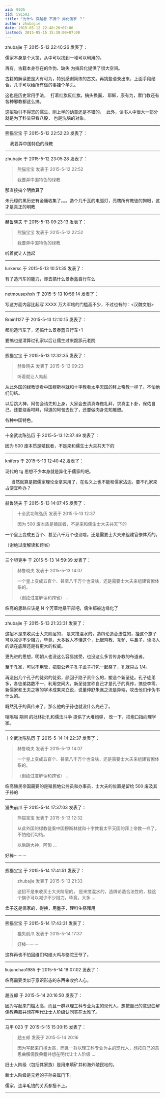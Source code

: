 ```yaml
---
aid: 9025
zid: 591592
title: "为什么 穿越者 不搞个 异化儒家 ？"
author: zhubajie
date: 2015-05-12 22:40:26+07:00
lastmod: 2015-05-15 15:30:00+07:00
---
```


zhubajie 于 2015-5-12 22:40:26 发表了：

儒家本身是个大筐，从中可以找到一堆可以利用的。

再有，古籍本身存在的作伪、缺失 为搞异化提供了很大空间。

古籍的解读更是大有可为，特别感谢简练的古文。再挑些语录出来，上面手段结合，几乎可以给所有做的事挂个羊头。

这也是历史常用手法，&nbsp;&nbsp;打着红旗反红旗，搞头换面， 耶稣，康有为，摩门教还有各种邪教都这么搞。

这招吸引不得志的儒生、刚上学的幼童还是不错的，&nbsp;&nbsp;此外，读书人中很大一部分就是为了科举只看八股， 也是洗脑的对象。

---

熊猫宝宝 于 2015-5-12 22:52:23 发表了：

&nbsp; &nbsp; 我要弄中国特色的绿教

---

zhubajie 于 2015-5-12 23:05:28 发表了：

> 熊猫宝宝 发表于 2015-5-12 22:52
>
> 我要弄中国特色的绿教

那直接搞个明教算了

朱元璋的黑历史有金庸收集了。。。造个几千瓦的电弧灯，亮瞎所有教徒的狗眼，这才是真正的明教

---

赫鲁晓夫 于 2015-5-13 09:23:13 发表了：

> 熊猫宝宝 发表于 2015-5-12 22:52
>
> 我要弄中国特色的绿教

听着就让人勃起

---

lurkersc 于 2015-5-13 10:51:35 发表了：

有了造汽车的能力，却去搞什么景泰蓝自行车么

---

netmousexhxh 于 2015-5-13 10:56:14 发表了：

写这方面内容比起写 XXXX 万大军啥的门槛高不少，不过也有的：&lt;汉魏文魁&gt;

---

Brain1127 于 2015-5-13 12:10:15 发表了：

都能造汽车了，还搞什么景泰蓝自行车+1

要搞也是清算过孔家以后让儒生过来跪舔元老院

---

熊猫宝宝 于 2015-5-13 12:32:35 发表了：

> 赫鲁晓夫 发表于 2015-5-13 09:23
>
> 听着就让人勃起

从此外国的绿教徒看中国穆斯林就和十字教看太平天国的拜上帝教一样了。不怕他们勾结。

以后跳大神，阿訇会请先知上身，大家会去清真寺做礼拜，求真主卜卦，保佑自己。还要烧香叩拜，得道的阿訇去世了，还要做肉身先知雕塑。

各种中国特色。

---

十全武功陈弘历 于 2015-5-13 12:37:49 发表了：

因为 500 废本质是殖民者，不是来和儒生士大夫共天下的

---

knifers 于 2015-5-13 12:40:42 发表了：

现代的 tg 思想不少本身就是异化于儒家的吧。

&nbsp; &nbsp;&nbsp;&nbsp;当然就算是把儒家理论全拿来用了，在名义上也不能和儒家沾边。要不孔家来占便宜咋办？

---

赫鲁晓夫 于 2015-5-13 14:07:45 发表了：

> 十全武功陈弘历 发表于 2015-5-13 12:37
>
> 因为 500 废本质是殖民者，不是来和儒生士大夫共天下的

一个皇上变成五百个、甚至八千万个也没啥，还是需要士大夫来组建官僚体系的。

（谢绝过度解读和跨省）

---

三个坦克手 于 2015-5-13 14:59:39 发表了：

> 赫鲁晓夫 发表于 2015-5-13 14:07
>
> 一个皇上变成五百个、甚至八千万个也没啥，还是需要士大夫来组建官僚体系的。
>
> （谢绝过度解读和跨省） ...

临高的思路应该是 N 个芳草地暴干部吧，儒生都被边缘化了

---

zhubajie 于 2015-5-13 21:33:31 发表了：

这招不是来收买士大夫阶层的， 是来搅混水的，造舆论造合法性的，挂这个旗子可以减少不少阻力，毕竟，大多数人不懂这个，比起鸡教、秃驴、牛鼻子，读书人的话在底层还是有更大的权威。

更先进的思想，明朝人也没这么容易接受，也没这么多言传身教的布道者。

至于孔家，可以不用管，把周公老子孔子孟子打包一起祭了，孔就只占 1/4。

再造出几个孔子的徒弟的徒弟，颜回子路子贡什么的，塑造个新圣徒。孔子徒弟多，各徒弟路数不一，利用空间大，新圣徒宣称自己才是孔子的真传，搞些李零、新儒家和王夫之等的学术成果来立说，说董仲舒朱熹之流是异端，攻击他们作伪书什么的。

既然孔子的真传来了，那么他的子孙也就没什么光芒了。

嗡嗡嗡 期间 的批林批孔和儒法斗争 提供了大堆炮弹， 改一下，把炮口指向理学家。

---

十全武功陈弘历 于 2015-5-14 14:22:37 发表了：

> 赫鲁晓夫 发表于 2015-5-13 14:07
>
> 一个皇上变成五百个、甚至八千万个也没啥，还是需要士大夫来组建官僚体系的。
>
> （谢绝过度解读和跨省） ...

临高殖民帝国需要的是殖民地公务员和办事员，士大夫的位置是留给 500 废及其子孙的

---

猫失前爪 于 2015-5-14 17:37:03 发表了：

> 熊猫宝宝 发表于 2015-5-13 12:32
>
> 从此外国的绿教徒看中国穆斯林就和十字教看太平天国的拜上帝教一样了。不怕他们勾结。
>
> 以后跳大神，阿訇 ...

好棒··········

---

熊猫宝宝 于 2015-5-14 17:41:51 发表了：

> zhubajie 发表于 2015-5-13 21:33
>
> 这招不是来收买士大夫阶层的， 是来搅混水的，造舆论造合法性的，挂这个旗子可以减少不少阻力，毕竟，大多 ...

孟子这是儒家的，得换，用墨子，理科生祭拜用

---

熊猫宝宝 于 2015-5-14 17:43:31 发表了：

> 猫失前爪 发表于 2015-5-14 17:37
>
> 好棒··········

这样再也不怕回维们勾结火鸡与骆驼王爷了。

---

liujunchao1985 于 2015-5-14 18:07:02 发表了：

临高需要类似于意识形态的东西来收拾人心。

---

趙五郎 于 2015-5-14 20:16:50 发表了：

因为写起来门槛太高，而且一群以理工科专业为主的现代人，想按自己的意思曲解儒教典籍并想在明代让士人阶级认同实在太难了。

---

马甲 023 于 2015-5-15 15:30:15 发表了：

> 趙五郎 发表于 2015-5-14 20:16
>
> 因为写起来门槛太高，而且一群以理工科专业为主的现代人，想按自己的意思曲解儒教典籍并想在明代让士人阶级 ...

旧士人阶级（包括其家族）是用来填矿井和海外殖民地的。

新士人阶级是元老的子孙亲属门下。

儒家，连半毛钱的关系都搭不上。

---
